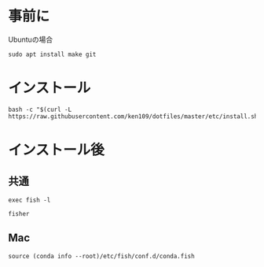 # 事前に

Ubuntuの場合
```
sudo apt install make git
```

# インストール

```
bash -c "$(curl -L https://raw.githubusercontent.com/ken109/dotfiles/master/etc/install.sh)"
```

# インストール後
## 共通
```
exec fish -l

fisher
```

## Mac
```
source (conda info --root)/etc/fish/conf.d/conda.fish
```
